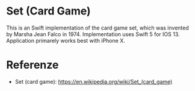 # Set (Card Game)

This is an Swift implementation of the card game set, which was invented by Marsha Jean Falco in 1974. Implementation uses 
Swift 5 for IOS 13. Application primarely works best with iPhone X.


# Referenze 
* Set (card game): https://en.wikipedia.org/wiki/Set_(card_game)
